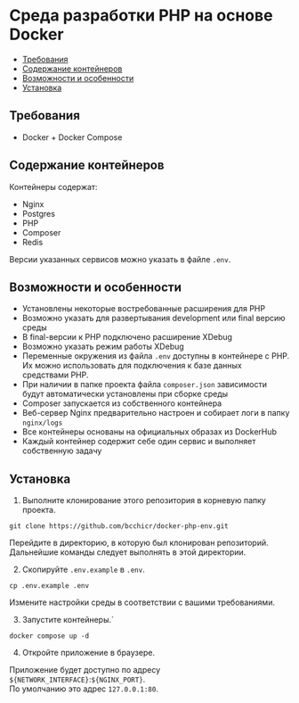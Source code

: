 # Среда разработки PHP на основе Docker

- [Требования](#Требования)
- [Содержание контейнеров](#Содержание-контейнеров)
- [Возможности и особенности](#Возможности-и-особенности)
- [Установка](#Установка)

## Требования

- Docker + Docker Compose

## Содержание контейнеров

Контейнеры содержат:

- Nginx
- Postgres
- PHP
- Composer
- Redis

Версии указанных сервисов можно указать в файле `.env`.

## Возможности и особенности

- Установлены некоторые востребованные расширения для PHP
- Возможно указать для развертывания development или final версию среды
- В final-версии к PHP подключено расширение XDebug
- Возможно указать режим работы XDebug
- Переменные окружения из файла `.env` доступны в контейнере с PHP. Их можно использовать для подключения к базе данных средствами PHP.
- При наличии в папке проекта файла `composer.json` зависимости будут автоматически установлены при сборке среды
- Composer запускается из собственного контейнера
- Веб-сервер Nginx предварительно настроен и собирает логи в папку `nginx/logs`
- Все контейнеры основаны на официальных образах из DockerHub
- Каждый контейнер содержит себе один сервис и выполняет собственную задачу

## Установка

1. Выполните клонирование этого репозитория в корневую папку проекта.

```shell script
git clone https://github.com/bcchicr/docker-php-env.git
```

Перейдите в директорию, в которую был клонирован репозиторий. Дальнейшие команды следует выполнять в этой директории.

2. Скопируйте `.env.example` в `.env`.

```shell script
cp .env.example .env
```

Измените настройки среды в соответствии с вашими требованиями.

3. Запустите контейнеры.`

```shell script
docker compose up -d
```

4. Откройте приложение в браузере.

Приложение будет доступно по адресу `${NETWORK_INTERFACE}`:`${NGINX_PORT}`.  
По умолчанию это адрес `127.0.0.1:80`.
